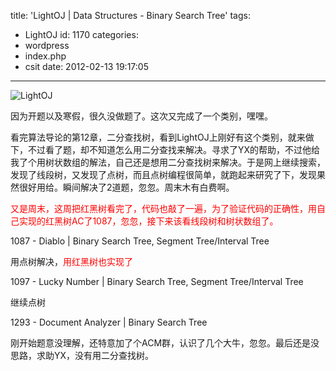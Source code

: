 title: 'LightOJ | Data Structures - Binary Search Tree'
tags:
  - LightOJ
id: 1170
categories:
  - wordpress
  - index.php
  - csit
date: 2012-02-13 19:17:05
---

![](http://i.minus.com/ibsGwYNzCCYHXr.png "LightOJ")

因为开题以及寒假，很久没做题了。这次又完成了一个类别，嘿嘿。

看完算法导论的第12章，二分查找树，看到LightOJ上刚好有这个类别，就来做下，不过看了题，却不知道怎么用二分查找来解决。寻求<!--more-->了YX的帮助，不过他给我了个用树状数组的解法，自己还是想用二分查找树来解决。于是网上继续搜索，发现了线段树，又发现了点树，而且点树编程很简单，就跑起来研究了下，发现果然很好用给。瞬间解决了2道题，忽忽。周末木有白费啊。

<span style="color: #ff0000;">又是周末，这周把红黑树看完了，代码也敲了一遍，为了验证代码的正确性，用自己实现的红黑树AC了1087，忽忽，接下来该看线段树和树状数组了。</span>

1087 - Diablo | Binary Search Tree, Segment Tree/Interval Tree

用点树解决，<span style="color: #ff0000;">用红黑树也实现了</span>

1097 - Lucky Number | Binary Search Tree, Segment Tree/Interval Tree

继续点树

1293 - Document Analyzer | Binary Search Tree

刚开始题意没理解，还特意加了个ACM群，认识了几个大牛，忽忽。最后还是没思路，求助YX，没有用二分查找树。